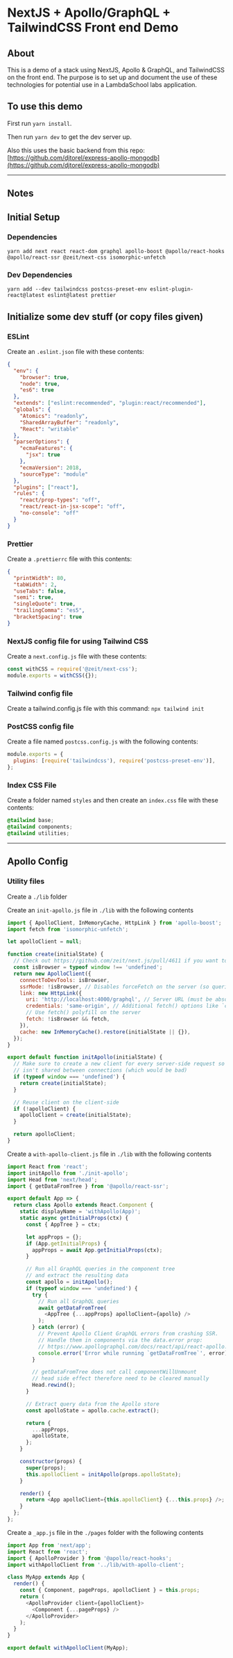 # NextJS + Apollo/GraphQL + TailwindCSS Front end Demo

## About

This is a demo of a stack using NextJS, Apollo & GraphQL, and TailwindCSS on the front end. The purpose is to set up and document the use of these technologies for potential use in a LambdaSchool labs application.

## To use this demo

First run `yarn install`.

Then run `yarn dev` to get the dev server up.

Also this uses the basic backend from this repo: [https://github.com/djtorel/express-apollo-mongodb](https://github.com/djtorel/express-apollo-mongodb)

---

## Notes

## Initial Setup

### Dependencies

`yarn add next react react-dom graphql apollo-boost @apollo/react-hooks @apollo/react-ssr @zeit/next-css isomorphic-unfetch`

### Dev Dependencies

`yarn add --dev tailwindcss postcss-preset-env eslint-plugin-react@latest eslint@latest prettier`

## Initialize some dev stuff (or copy files given)

### ESLint

Create an `.eslint.json` file with these contents:

```json
{
  "env": {
    "browser": true,
    "node": true,
    "es6": true
  },
  "extends": ["eslint:recommended", "plugin:react/recommended"],
  "globals": {
    "Atomics": "readonly",
    "SharedArrayBuffer": "readonly",
    "React": "writable"
  },
  "parserOptions": {
    "ecmaFeatures": {
      "jsx": true
    },
    "ecmaVersion": 2018,
    "sourceType": "module"
  },
  "plugins": ["react"],
  "rules": {
    "react/prop-types": "off",
    "react/react-in-jsx-scope": "off",
    "no-console": "off"
  }
}
```

### Prettier

Create a `.prettierrc` file with this contents:

```json
{
  "printWidth": 80,
  "tabWidth": 2,
  "useTabs": false,
  "semi": true,
  "singleQuote": true,
  "trailingComma": "es5",
  "bracketSpacing": true
}
```

### NextJS config file for using Tailwind CSS

Create a `next.config.js` file with these contents:

```javascript
const withCSS = require('@zeit/next-css');
module.exports = withCSS({});
```

### Tailwind config file

Create a tailwind.config.js file with this command: `npx tailwind init`

### PostCSS config file

Create a file named `postcss.config.js` with the following contents:

```javascript
module.exports = {
  plugins: [require('tailwindcss'), require('postcss-preset-env')],
};
```

### Index CSS File

Create a folder named `styles` and then create an `index.css` file with these contents:

```css
@tailwind base;
@tailwind components;
@tailwind utilities;
```

---

## Apollo Config

### Utility files

Create a `./lib` folder

Create an `init-apollo.js` file in `./lib` with the following contents

```javascript
import { ApolloClient, InMemoryCache, HttpLink } from 'apollo-boost';
import fetch from 'isomorphic-unfetch';

let apolloClient = null;

function create(initialState) {
  // Check out https://github.com/zeit/next.js/pull/4611 if you want to use the AWSAppSyncClient
  const isBrowser = typeof window !== 'undefined';
  return new ApolloClient({
    connectToDevTools: isBrowser,
    ssrMode: !isBrowser, // Disables forceFetch on the server (so queries are only run once)
    link: new HttpLink({
      uri: 'http://localhost:4000/graphql', // Server URL (must be absolute)
      credentials: 'same-origin', // Additional fetch() options like `credentials` or `headers`
      // Use fetch() polyfill on the server
      fetch: !isBrowser && fetch,
    }),
    cache: new InMemoryCache().restore(initialState || {}),
  });
}

export default function initApollo(initialState) {
  // Make sure to create a new client for every server-side request so that data
  // isn't shared between connections (which would be bad)
  if (typeof window === 'undefined') {
    return create(initialState);
  }

  // Reuse client on the client-side
  if (!apolloClient) {
    apolloClient = create(initialState);
  }

  return apolloClient;
}
```

Create a `with-apollo-client.js` file in `./lib` with the following contents

```javascript
import React from 'react';
import initApollo from './init-apollo';
import Head from 'next/head';
import { getDataFromTree } from '@apollo/react-ssr';

export default App => {
  return class Apollo extends React.Component {
    static displayName = 'withApollo(App)';
    static async getInitialProps(ctx) {
      const { AppTree } = ctx;

      let appProps = {};
      if (App.getInitialProps) {
        appProps = await App.getInitialProps(ctx);
      }

      // Run all GraphQL queries in the component tree
      // and extract the resulting data
      const apollo = initApollo();
      if (typeof window === 'undefined') {
        try {
          // Run all GraphQL queries
          await getDataFromTree(
            <AppTree {...appProps} apolloClient={apollo} />
          );
        } catch (error) {
          // Prevent Apollo Client GraphQL errors from crashing SSR.
          // Handle them in components via the data.error prop:
          // https://www.apollographql.com/docs/react/api/react-apollo.html#graphql-query-data-error
          console.error('Error while running `getDataFromTree`', error);
        }

        // getDataFromTree does not call componentWillUnmount
        // head side effect therefore need to be cleared manually
        Head.rewind();
      }

      // Extract query data from the Apollo store
      const apolloState = apollo.cache.extract();

      return {
        ...appProps,
        apolloState,
      };
    }

    constructor(props) {
      super(props);
      this.apolloClient = initApollo(props.apolloState);
    }

    render() {
      return <App apolloClient={this.apolloClient} {...this.props} />;
    }
  };
};
```

Create a `_app.js` file in the `./pages` folder with the following contents

```javascript
import App from 'next/app';
import React from 'react';
import { ApolloProvider } from '@apollo/react-hooks';
import withApolloClient from '../lib/with-apollo-client';

class MyApp extends App {
  render() {
    const { Component, pageProps, apolloClient } = this.props;
    return (
      <ApolloProvider client={apolloClient}>
        <Component {...pageProps} />
      </ApolloProvider>
    );
  }
}

export default withApolloClient(MyApp);
```
